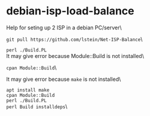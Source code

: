 # debian-isp-load-balance
Help for seting up 2 ISP in a debian PC/server\

```git pull https://github.com/lstein/Net-ISP-Balance```\

```perl ./Build.PL```\
It may give error because Module::Build is not installed\

```cpan Module::Build```\

It may give error because  ```make``` is not installed\

```apt install make```\
```cpan Module::Build```\
```perl ./Build.PL```\
```perl Build installdeps```\
